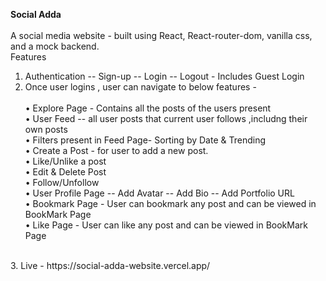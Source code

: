 **Social Adda**
<br />
<br />
 A social media website - built using React, React-router-dom, vanilla css, and a mock backend.
<br />
 Features
<br />
 1. Authentication -- Sign-up -- Login -- Logout - Includes Guest Login<br />
 2. Once user logins , user can navigate to below features -<br />
    <br />
•	Explore Page - Contains all the posts of the users present <br />
•	User Feed -- all user posts that current user follows ,includng their own posts<br />
•	Filters present in Feed Page-  Sorting by Date & Trending<br />
•	Create a Post - for user to add a new post.<br />
•	Like/Unlike  a post<br />
•	Edit & Delete Post<br />
•	Follow/Unfollow<br />
•	User Profile Page -- Add Avatar -- Add Bio -- Add Portfolio URL<br />
•	Bookmark Page - User can bookmark any post and can be viewed in BookMark Page<br />
•	 Like Page -   User can like any post and can be viewed in BookMark Page<br />
<br />
3. Live - https://social-adda-website.vercel.app/

